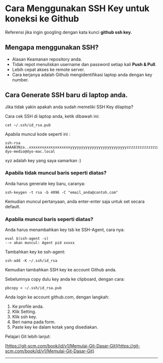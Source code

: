 # Cara Menggunakan SSH Key untuk koneksi ke Github

Referensi jika ingin googling dengan kata kunci **github ssh key**.

## Mengapa menggunakan SSH?

* Alasan Keamanan repository anda.
* Tidak repot menuliskan username dan password setiap kali **Push & Pull**.
* Lebih cepat akses ke remote server.
* Cara kerjanya adalah Github mengidentifikasi laptop anda dengan key number.

## Cara Generate SSH baru di laptop anda.

Jika tidak yakin apakah anda sudah memeliki SSH Key dilaptop? 

Cara cek SSH di laptop anda, ketik dibawah ini:

	cat ~/.ssh/id_rsa.pub
	
Apabila muncul kode seperti ini : 

	ssh-rsa AAAAB3Nza..xxxxxxxxxxxxxxxxxxxyyyyyyyyyyyyyyyyyyyyyyyyyyzzzzzzzzzzzzzzzzzzzxxxxxxxxxxxxxxxxxxxxxxxyyyyyyyyyyyyyyyyyyyyyyyyyyyyyyyyyyyyyyyyzzzzzzzzzzzzzzzzzzzzzzzzzzzzzzzxxxxxxxxxxxxxxxxxxxxxxxxxxyyyyyyyyyyyyyyyyyyyyyyyyyyyyyyyyyyyyyyyyyyzzzzzzzzzzzzz dyo-medio@dyo-mac.local
	
xyz adalah key yang saya samarkan :)

### Apabila tidak muncul baris seperti diatas? 

Anda harus generate key baru, caranya:

	ssh-keygen -t rsa -b 4096 -C "email_anda@contoh.com"
	
Kemudian muncul pertanyaan, anda enter-enter saja untuk set secara default.

### Apabila muncul baris seperti diatas?

Anda harus menambahkan key tsb ke SSH-Agent, cara nya:

	eval $(ssh-agent -s)
	--> akan muncul: Agent pid xxxxx
	
Tambahkan key ke ssh-agent:

	ssh-add -K ~/.ssh/id_rsa
	
Kemudian tambahkan SSH key ke account Github anda.

Sebelumnya copy dulu key anda ke clipboard, dengan cara:

	pbcopy < ~/.ssh/id_rsa.pub
	
Anda login ke account github.com, dengan langkah:

1. Ke profile anda.
2. Klik Setting.
3. Klik ssh key.
4. Beri nama pada form.
5. Paste key ke dalam kotak yang disediakan.
	
Pelajari Git lebih lanjut:

[https://git-scm.com/book/id/v1/Memulai-Git-Dasar-Git](https://git-scm.com/book/id/v1/Memulai-Git-Dasar-Git)

---


	